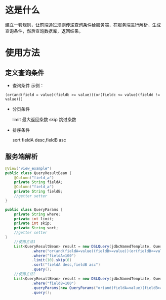 # 这是什么

建立一套规则，让前端通过规则传递查询条件给服务端，在服务端进行解析，生成查询条件，然后查询数据库，返回结果。

# 使用方法

## 定义查询条件

- 查询条件 示例：

```
(or(and(field = value)(fieldb >= value))(or(fieldc <= value)(fieldd != value)))
```

- 分页条件

  limit 最大返回条数 skip 跳过条数
- 排序条件

  sort fieldA desc,fieldB asc

## 服务端解析

```java
@View("view_example")
public class QueryResultBean {
    @Column("field_a")
    private String fieldA;
    @Column("field_a")
    private String fieldB;
    //getter setter
}

public class QueryParams {
    private String where;
    private int limit;
    private int skip;
    private String sort;
    //getter setter
}
    //使用方法1
    List<QueryResultBean> result = new DSLQuery(jdbcNamedTemplate, QueryResultBean.class)
            .where("or(and(fieldA=value)(fieldB>=value))(or(fieldB<=value)(fieldB!=value))")
            .where("fieldA=100")
            .limit(10).skip(0)
            .sort("fieldA desc,fieldB asc")
            .query();
    //使用方法2
    List<QueryResultBean> result = new DSLQuery(jdbcNamedTemplate, QueryResultBean.class)
            .where("fieldB=100")
            .queryParams(new QueryParams("or(and(fieldA=value)(fieldB>=value))(or(fieldB<=value)(fieldB!=value))", 10, 0, "fieldA desc,fieldB asc"))
            .query();

```